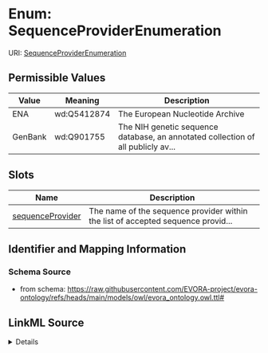 # Enum: SequenceProviderEnumeration



URI: [SequenceProviderEnumeration](SequenceProviderEnumeration.md)

## Permissible Values

| Value | Meaning | Description |
| --- | --- | --- |
| ENA | wd:Q5412874 | The European Nucleotide Archive |
| GenBank | wd:Q901755 | The NIH genetic sequence database, an annotated collection of all publicly av... |




## Slots

| Name | Description |
| ---  | --- |
| [sequenceProvider](sequenceProvider.md) | The name of the sequence provider within the list of accepted sequence provid... |






## Identifier and Mapping Information







### Schema Source


* from schema: https://raw.githubusercontent.com/EVORA-project/evora-ontology/refs/heads/main/models/owl/evora_ontology.owl.ttl#






## LinkML Source

<details>
```yaml
name: sequenceProviderEnumeration
from_schema: https://raw.githubusercontent.com/EVORA-project/evora-ontology/refs/heads/main/models/owl/evora_ontology.owl.ttl#
rank: 1000
permissible_values:
  ENA:
    text: ENA
    description: The European Nucleotide Archive
    meaning: wd:Q5412874
  GenBank:
    text: GenBank
    description: The NIH genetic sequence database, an annotated collection of all
      publicly available DNA sequences
    meaning: wd:Q901755

```
</details>
